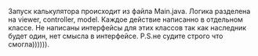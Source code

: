 Запуск калькулятора происходит из файла Main.java. Логика разделена на viewer, controller, model.
Каждое действие написанно в отдельном классе. Не написаны интерфейсы для этих классов так как 
наследник будет один, нет смысла в интерфейсе.
P.S.не судите строго что смогла)))))).